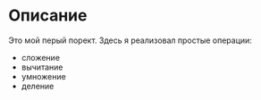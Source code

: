 # Описание

Это мой перый порект. Здесь я реализовал простые операции:
- сложение
- вычитание
- умножение 
- деление 


